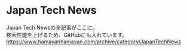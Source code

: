 # Japan Tech News

Japan Tech Newsの全記事がここに。  
検索性能を上げるため、GitHubにも入れています。  
https://www.hamayanhamayan.com/archive/category/JapanTechNews
